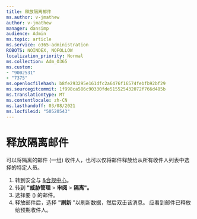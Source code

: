 ```yaml
---
title: 释放隔离邮件
ms.author: v-jmathew
author: v-jmathew
manager: dansimp
audience: Admin
ms.topic: article
ms.service: o365-administration
ROBOTS: NOINDEX, NOFOLLOW
localization_priority: Normal
ms.collection: Adm_O365
ms.custom:
- "9002531"
- "7375"
ms.openlocfilehash: b8fe293295e161dfc2a6476f16574febfb92bf29
ms.sourcegitcommit: 1f998ca586c90330fde515525432072f766d485b
ms.translationtype: MT
ms.contentlocale: zh-CN
ms.lasthandoff: 03/08/2021
ms.locfileid: "50520543"
---
```

# <a name="release-quarantined-messages"></a>释放隔离邮件

可以将隔离的邮件 (一组) 收件人，也可以仅将邮件释放给从所有收件人列表中选择的特定人员。

1. 转到安全与 [&合规中心](https://go.microsoft.com/fwlink/p/?linkid=2077143)。
2. 转到 **"威胁管理**  >  **审阅**  >  **隔离"。**
3. 选择要 () 的邮件。
4. 释放邮件后，选择 **"刷新** "以刷新数据，然后双击该消息。 应看到邮件已释放给预期收件人。
